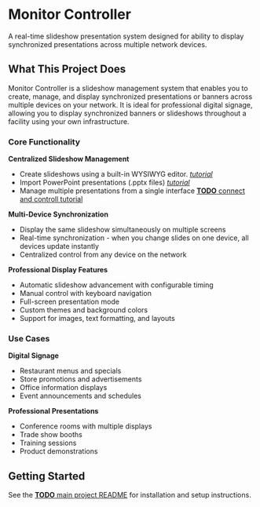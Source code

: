 # Monitor Controller

A real-time slideshow presentation system designed for ability to display synchronized presentations across multiple network devices.

## What This Project Does
Monitor Controller is a slideshow management system that enables you to create, manage, and display synchronized presentations or banners across multiple devices on your network. It is ideal for professional digital signage, allowing you to display synchronized banners or slideshows throughout a facility using your own infrastructure.

### Core Functionality

**Centralized Slideshow Management**
- Create slideshows using a built-in WYSIWYG editor. [_tutorial_](./docs/tuto/wysiwyg.md)
- Import PowerPoint presentations (.pptx files) [_tutorial_](./docs/tuto/import_pptx.md)
- Manage multiple presentations from a single interface [**TODO** connect and controll tutorial](./docs/tuto/con2.md)

**Multi-Device Synchronization**
- Display the same slideshow simultaneously on multiple screens
- Real-time synchronization - when you change slides on one device, all devices update instantly
- Centralized control from any device on the network

**Professional Display Features**
- Automatic slideshow advancement with configurable timing
- Manual control with keyboard navigation
- Full-screen presentation mode
- Custom themes and background colors
- Support for images, text formatting, and layouts

### Use Cases

**Digital Signage**
- Restaurant menus and specials
- Store promotions and advertisements  
- Office information displays
- Event announcements and schedules

**Professional Presentations**
- Conference rooms with multiple displays
- Trade show booths
- Training sessions
- Product demonstrations

## Getting Started

See the [**TODO** main project README](README.md) for installation and setup instructions.
